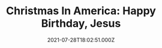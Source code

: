 ---
attached_gallery: gallery/xmas.md
collection_archive: false
collection_category:
  - Award Winning
  - 'Exhibited Works '
  - Color
  - Environments
  - Portraits
  - Conceptual
  - Reportage
  - Travel
  - Humor
collection_content: >-
  Beyond the glowing green and red lights, past the shimmering silvery tinsel,
  around the fragrant pine boughs, another Christmas lingers, a Christmas of
  contradictions.


  This is a Christmas where carved foam soldiers guard Santa in the parking lot
  of a church just before a holiday parade. This is a Christmas where thousands
  of Santas run in an annual fundraising race, a sea of red hats and performance
  apparel. This is a Christmas where garages and homes are transformed into
  elaborate, festive wonderlands. This is a Christmas where Christian families
  reenact the birth of Christ, where Santa plays pool in a bar and where more is
  more is more.


  This Christmas is complex and at times, uncomfortable. It’s awkward and
  sometimes bleak. But it is also sincere and celebratory, colorful and
  creative.


  This is the Christmas I have grown to love during my 7 year photographic
  exploration of the biggest event on the American calendar. I grew up in a
  secular home and at times felt like a Christmas outsider, never connected to
  the holiday’s religious importance, or its more extreme cultural trappings.
  But in these photos, I become a Christmas insider, working to discover and
  reveal what holiday magic, or mania, compels so many to devote thousands of
  hours to hanging lights, to carving and painting figurines, to building
  miniature villages, to converting their homes, yards, garages and cars into
  monuments to merriness.


  Initially inspired by the absurdity of a four story inflatable Santa who
  appeared to be guarding a tree lot, I have launched this survey of uniquely
  American Christmas traditions. “Christmas in America” is an unvarnished
  examination of the ways people mark the holiday’s meaning.
collection_cover: 'https://d1sf55qlb7p6hz.cloudfront.net/xmas-6.jpg'
collection_cover_mobile: 'https://d1sf55qlb7p6hz.cloudfront.net/verticalcovers-3.jpg'
collection_description: >-
  A decade in the making, _Christmas In America_ is an unvarnished examination
  of the ways people mark the holiday’s meaning. This Christmas is complex and
  at times, uncomfortable. It’s awkward and sometimes bleak. But it is also
  sincere and celebratory, colorful and creative.


  Internationally exhibited, _Christmas In America_ has been celebrated by the
  _Communication Arts Photo Annual (2x)_, _American Photography Annual (2x)_,
  and _PDN Photo Annual_ as one the year’s best. Featured by the _New York
  Times, Time Magazine, Wired, NPR, Buzzfeed, Fast Company, Esquire, The
  Guardian, Artsy,_ and _Refinery 29._
collection_description_alignment: ''
collection_filter: Personal
collection_hidden: false
collection_meta: "2010 - \_2020"
collection_meta_2: ''
collection_preview:
  - 'https://d1sf55qlb7p6hz.cloudfront.net/xmas-cover-2.jpg'
  - 'https://d1sf55qlb7p6hz.cloudfront.net/xmas-cover-3.jpg'
  - 'https://d1sf55qlb7p6hz.cloudfront.net/xmas-cover-1.jpg'
  - 'https://d1sf55qlb7p6hz.cloudfront.net/xmas-cover-4.jpg'
cover_image: 'https://d1sf55qlb7p6hz.cloudfront.net/social-2.jpg'
date: 2021-07-28T18:02:51.000Z
gumroad_id: ''
hide_footer: false
layout: blocks
logo: ''
navigation_theme: white
px_extra: true
row_alignment: ''
sale: false
shop: false
slug: projects/christmas-in-america
theme_color: '#B1D9D2'
theme_color_all_works: '#69E5CE'
title: 'Christmas In America: Happy Birthday, Jesus'
collection_awards:
  - content: |-
      **2017**  
      _Communication Arts Photography Annual  
      Winner: Best Unpublished Series_
    icon: ''
    slug: ''
    template: popup-text-element
    url: ''
  - content: |-
      **2017**  
      _AP 33 American Photography Annual 33_  
      Winner: Best Personal Work Series
    icon: ''
    slug: ''
    template: popup-text-element
    url: ''
  - content: |-
      **2012**  
      _Communication Arts Photography Annual_   
      Winner: Best Self-Promotion Campaign
    icon: ''
    slug: ''
    template: popup-text-element
    url: ''
  - content: |-
      **2012**  
      _Magenta Foundation Flash Forward Winner_  
      Top Emerging Fine Art Photographer in North America and U.K.
    icon: ''
    slug: ''
    template: popup-text-element
    url: ''
  - content: |-
      **2011**  
      _Art Director's Club Young Guns 9_  
      Top International Emerging Creative 30 and Under
    icon: ''
    slug: ''
    template: popup-text-element
    url: ''
  - content: |-
      **2011**  
      _PDN Photo Annual_  
      Winner: Best Personal Work Series
    icon: ''
    slug: ''
    template: popup-text-element
    url: ''
  - content: |-
      **2011**  
      _AP 27: American Photography Annual 27_  
      Winner: Best Personal Work Series
    icon: ''
    slug: ''
    template: popup-text-element
    url: ''
  - content: |-
      **2011**  
      _Photolucida Critical Mass_  
      Winner: Top 50 International Projects
    icon: ''
    slug: ''
    template: popup-text-element
    url: ''
  - content: |-
      **2011**  
      _The 10 Most Exciting Photographers This Year_  
      Phoenix Art Museum  
      ICP Curator Rebecca Senf Ph.D. & Mary Virginia Swanson
    icon: ''
    slug: ''
    template: popup-text-element
    url: ''
collection_exhibition:
  - content: |-
      **2019**  
      _Phest Photo Festival & National Geographic: See Beyond the Sea_  
      Monopoli, Italy (Solo Show)
    icon: ''
    slug: ''
    template: popup-text-element
    url: ''
  - content: |-
      **2018 - 2019**  
      _Mabee-Gerrer Museum of Art_  
      Shawnee, OK (Solo Show)
    icon: ''
    slug: ''
    template: popup-text-element
    url: ''
  - content: |-
      **2018**  
      _Industry City_  
      Brooklyn, NY (Solo Show)
    icon: ''
    slug: ''
    template: popup-text-element
    url: ''
  - content: |-
      **2017 - 2018**  
      _Irving Arts Center a Smithsonian Affiliate_  
      Irving, TX (Solo Show)
    icon: ''
    slug: ''
    template: popup-text-element
    url: ''
  - content: |-
      **2017 - 2018**  
      _The Fence_  
      Brooklyn Bridge Park  
      Brooklyn, NY  
        
      Santa Fe Re Railyard Park  
      Santa Fe, NM  
        
      LoDo District  
      Denver, CO  
        
      Atlanta Beltline  
      Atlanta, GA  
        
      Durham City Hall Plaza  
      Durham, NC  
        
      SoWa Southie Plaza  
      Boston, MA  
        
      Fourth Ward  
      Houston, TX (Group Show)
    icon: ''
    slug: ''
    template: popup-text-element
    url: ''
  - content: |-
      **2017**  
      _Standard Vision L.A. Live_   
      Los Angeles, CA (Solo Show)
    icon: ''
    slug: ''
    template: popup-text-element
    url: ''
  - content: |-
      **2012**  
      Critical Mass: Love, Anxiety, and Happiness  
      Northwest Center For Photography.  
      Seattle, WA

      Newspace Center For Photography.  
      Portland, OR

      Raykko Gallery.  
      San Franciso, CA (Group Show)
    icon: ''
    slug: ''
    template: popup-text-element
    url: ''
  - content: |-
      **2011**  
      _Newspace Center For Photography_  
      Portland, OR. (Solo Show)
    icon: ''
    slug: ''
    template: popup-text-element
    url: ''
  - content: |-
      **2011**  
      _Camera Club of New York Gallery_  
      New York, NY (Group Show)
    icon: ''
    slug: ''
    template: popup-text-element
    url: ''
  - content: |-
      **2011**  
      _Saguaro Hotel Gallery_  
      Scottsdale, AZ. (Solo Show)
    icon: ''
    slug: ''
    template: popup-text-element
    url: ''
  - content: |-
      **2011**  
      Art Director’s Club Young Guns 9 Exhibition  
      Art Director’s Club Gallery  
      New York, NY. (Group Show)
    icon: ''
    slug: ''
    template: popup-text-element
    url: ''
  - content: |-
      **2011**  
      Art of Photography Juried Exhibition  
      Juried by Ann Lyden, Assoc. Curator of J. Paul Getty Museum, Los Angeles  
      Lyceum Theatre Gallery  
      San Diego, CA (Group Show)
    icon: ''
    slug: ''
    template: popup-text-element
    url: ''
collection_blocks:
  - _bookshop_name: collections/media-row-start
    row_alignment: between
  - _bookshop_name: collections/media-element
    align_y: ''
    block: media-element
    caption: '<p><strong>Deflation.</strong> <em>Tempe, AZ. 2016 Residence</em></p>'
    color: '#EDEFF2'
    image: 'https://d1sf55qlb7p6hz.cloudfront.net/xmas-1.jpg'
    margin_left: '15'
    margin_right: '0'
    margin_y: '100'
    width: '60'
  - _bookshop_name: collections/media-row
    row_alignment: between
  - _bookshop_name: collections/media-element
    align_y: ''
    block: media-element
    caption: ''
    color: '#F8F3F3'
    image: 'https://d1sf55qlb7p6hz.cloudfront.net/xmas-2.jpg'
    margin_left: '5'
    margin_right: '0'
    margin_y: '100'
    width: '40'
  - _bookshop_name: collections/media-element
    align_y: ''
    block: media-element
    caption: ''
    color: '#000000'
    image: 'https://d1sf55qlb7p6hz.cloudfront.net/xmas-3.jpg'
    margin_left: '0'
    margin_right: '5'
    margin_y: '400'
    width: '45'
  - _bookshop_name: collections/media-row
    row_alignment: between
  - _bookshop_name: collections/media-element
    align_y: ''
    block: media-element
    caption: ''
    color: '#000000'
    image: 'https://d1sf55qlb7p6hz.cloudfront.net/xmas-4.jpg'
    margin_left: '30'
    margin_right: '0'
    margin_y: '100'
    width: '40'
  - _bookshop_name: collections/media-row
    row_alignment: between
  - _bookshop_name: collections/media-element
    align_y: ''
    block: media-element
    caption: ''
    color: '#9D0310'
    image: 'https://d1sf55qlb7p6hz.cloudfront.net/xmas-5.jpg'
    margin_left: '10'
    margin_right: '0'
    margin_y: '100'
    width: '25'
  - _bookshop_name: collections/media-element
    align_y: ''
    block: media-element
    caption: ''
    color: '#F8E8DC'
    image: 'https://d1sf55qlb7p6hz.cloudfront.net/xmas-6.jpg'
    margin_left: '0'
    margin_right: '5'
    margin_y: '300'
    width: '55'
  - _bookshop_name: collections/media-row
    row_alignment: between
  - _bookshop_name: collections/media-element
    align_y: ''
    block: media-element
    caption: ''
    color: '#D5D3C6'
    image: 'https://d1sf55qlb7p6hz.cloudfront.net/xmas-7.jpg'
    margin_left: '25'
    margin_right: '0'
    margin_y: '100'
    width: '40'
  - _bookshop_name: collections/media-row
    row_alignment: between
  - _bookshop_name: collections/media-element
    align_y: ''
    block: media-element
    caption: >-
      <p><strong>Mikey.</strong> <em>Windcrest, TX. 2016. Grunwald
      Residence.</em></p>
    color: '#EEFBE7'
    image: 'https://d1sf55qlb7p6hz.cloudfront.net/xmas-8.jpg'
    margin_left: '5'
    margin_right: '0'
    margin_y: '100'
    width: '50'
  - _bookshop_name: collections/media-element
    align_y: ''
    block: media-element
    caption: ''
    color: '#E5ECF5'
    image: 'https://d1sf55qlb7p6hz.cloudfront.net/xmas-9.jpg'
    margin_left: '0'
    margin_right: '5'
    margin_y: '500'
    width: '33'
  - _bookshop_name: collections/media-row
    row_alignment: between
  - _bookshop_name: collections/media-element
    align_y: ''
    block: media-element
    caption: ''
    color: '#ECE9E2'
    image: 'https://d1sf55qlb7p6hz.cloudfront.net/xmas-10.jpg'
    margin_left: '30'
    margin_right: '0'
    margin_y: '100'
    width: '40'
  - _bookshop_name: collections/media-row
    row_alignment: between
  - _bookshop_name: collections/media-element
    align_y: ''
    block: media-element
    caption: ''
    color: '#000000'
    image: 'https://d1sf55qlb7p6hz.cloudfront.net/xmas-12.jpg'
    margin_left: '5'
    margin_right: '0'
    margin_y: '300'
    width: '50'
  - _bookshop_name: collections/media-element
    align_y: ''
    block: media-element
    caption: ''
    color: '#203D49'
    image: 'https://d1sf55qlb7p6hz.cloudfront.net/xmas-11.jpg'
    margin_left: '0'
    margin_right: '5'
    margin_y: '100'
    width: '33'
  - _bookshop_name: collections/media-row
    row_alignment: between
  - _bookshop_name: collections/media-element
    align_y: ''
    block: media-element
    caption: ''
    color: '#000000'
    image: 'https://d1sf55qlb7p6hz.cloudfront.net/xmas-13.jpg'
    margin_left: '35'
    margin_right: '0'
    margin_y: '100'
    width: '40'
  - _bookshop_name: collections/media-row
    row_alignment: between
  - _bookshop_name: collections/media-element
    align_y: ''
    block: media-element
    caption: ''
    color: '#FBFBF9'
    image: 'https://d1sf55qlb7p6hz.cloudfront.net/xmas-14.jpg'
    margin_left: '25'
    margin_right: '0'
    margin_y: '100'
    width: '60'
  - _bookshop_name: collections/media-row
    row_alignment: between
  - _bookshop_name: collections/media-element
    align_y: ''
    block: media-element
    caption: ''
    color: '#E0F9EF'
    image: 'https://d1sf55qlb7p6hz.cloudfront.net/xmas-15.jpg'
    margin_left: '5'
    margin_right: '0'
    margin_y: '100'
    width: '33'
  - _bookshop_name: collections/media-element
    align_y: ''
    block: media-element
    caption: ''
    color: '#FCEBEB'
    image: 'https://d1sf55qlb7p6hz.cloudfront.net/xmas-16.jpg'
    margin_left: '0'
    margin_right: '5'
    margin_y: '300'
    width: '50'
  - _bookshop_name: collections/media-row
    row_alignment: between
  - _bookshop_name: collections/media-element
    align_y: ''
    block: media-element
    caption: ''
    color: '#E7EDF4'
    image: 'https://d1sf55qlb7p6hz.cloudfront.net/xmas-17.jpg'
    margin_left: '20'
    margin_right: '0'
    margin_y: '100'
    width: '60'
  - _bookshop_name: collections/media-row
    row_alignment: between
  - _bookshop_name: collections/media-element
    align_y: ''
    block: media-element
    caption: ''
    color: '#FAEDE1'
    image: 'https://d1sf55qlb7p6hz.cloudfront.net/xmas-19.jpg'
    margin_left: '5'
    margin_right: '0'
    margin_y: '100'
    width: '33'
  - _bookshop_name: collections/media-element
    align_y: ''
    block: media-element
    caption: ''
    color: '#280503'
    image: 'https://d1sf55qlb7p6hz.cloudfront.net/xmas-18.jpg'
    margin_left: '0'
    margin_right: '10'
    margin_y: '300'
    width: '40'
  - _bookshop_name: collections/media-row
    row_alignment: between
  - _bookshop_name: collections/media-element
    align_y: ''
    block: media-element
    caption: ''
    color: '#E8CCB4'
    image: 'https://d1sf55qlb7p6hz.cloudfront.net/xmas-20.jpg'
    margin_left: '15'
    margin_right: '0'
    margin_y: '100'
    width: '55'
  - _bookshop_name: collections/media-row
    row_alignment: between
  - _bookshop_name: collections/media-element
    align_y: ''
    block: media-element
    caption: ''
    color: '#EAE2CC'
    image: 'https://d1sf55qlb7p6hz.cloudfront.net/xmas-21.jpg'
    margin_left: '5'
    margin_right: '0'
    margin_y: '100'
    width: '33'
  - _bookshop_name: collections/media-element
    align_y: ''
    block: media-element
    caption: ''
    color: '#BB0412'
    image: 'https://d1sf55qlb7p6hz.cloudfront.net/xmas-22.jpg'
    margin_left: '0'
    margin_right: '5'
    margin_y: '300'
    width: '50'
  - _bookshop_name: collections/media-row
    row_alignment: between
  - _bookshop_name: collections/media-element
    align_y: ''
    block: media-element
    caption: ''
    color: '#FFE29B'
    image: 'https://d1sf55qlb7p6hz.cloudfront.net/xmas-23.jpg'
    margin_left: '25'
    margin_right: '0'
    margin_y: '100'
    width: '40'
  - _bookshop_name: collections/media-row
    row_alignment: between
  - _bookshop_name: collections/media-element
    align_y: ''
    block: media-element
    caption: ''
    color: '#E5D4CB'
    image: 'https://d1sf55qlb7p6hz.cloudfront.net/xmas-24.jpg'
    margin_left: '10'
    margin_right: '0'
    margin_y: '100'
    width: '33'
  - _bookshop_name: collections/media-element
    align_y: ''
    block: media-element
    caption: ''
    color: '#E0C6CA'
    image: 'https://d1sf55qlb7p6hz.cloudfront.net/xmas-25.jpg'
    margin_left: '0'
    margin_right: '5'
    margin_y: '300'
    width: '40'
  - _bookshop_name: collections/media-row
    row_alignment: between
  - _bookshop_name: collections/media-element
    align_y: ''
    block: media-element
    caption: ''
    color: '#AFB1B7'
    image: 'https://d1sf55qlb7p6hz.cloudfront.net/xmas-26.jpg'
    margin_left: '20'
    margin_right: '0'
    margin_y: '100'
    width: '50'
  - _bookshop_name: collections/media-row
    row_alignment: between
  - _bookshop_name: collections/media-element
    align_y: ''
    block: media-element
    caption: ''
    color: '#EFF5F6'
    image: 'https://d1sf55qlb7p6hz.cloudfront.net/xmas-28.jpg'
    margin_left: '5'
    margin_right: '0'
    margin_y: '200'
    width: '30'
  - _bookshop_name: collections/media-element
    align_y: ''
    block: media-element
    caption: ''
    color: '#D8C9D8'
    image: 'https://d1sf55qlb7p6hz.cloudfront.net/xmas-27.jpg'
    margin_left: '0'
    margin_right: '0'
    margin_y: '100'
    width: '60'
  - _bookshop_name: collections/media-row
    row_alignment: between
  - _bookshop_name: collections/media-element
    align_y: ''
    block: media-element
    caption: ''
    color: '#F1EBE6'
    image: 'https://d1sf55qlb7p6hz.cloudfront.net/xmas-29.jpg'
    margin_left: '30'
    margin_right: '0'
    margin_y: '100'
    width: '40'
  - _bookshop_name: collections/media-row
    row_alignment: between
  - _bookshop_name: collections/media-element
    align_y: ''
    block: media-element
    caption: ''
    color: '#D9E5DE'
    image: 'https://d1sf55qlb7p6hz.cloudfront.net/xmas-30.jpg'
    margin_left: '0'
    margin_right: '0'
    margin_y: '100'
    width: '50'
  - _bookshop_name: collections/media-element
    align_y: ''
    block: media-element
    caption: ''
    color: '#E4EBED'
    image: 'https://d1sf55qlb7p6hz.cloudfront.net/xmas-31.jpg'
    margin_left: '0'
    margin_right: '5'
    margin_y: '400'
    width: '33'
  - _bookshop_name: collections/media-row
    row_alignment: between
  - _bookshop_name: collections/media-element
    align_y: ''
    block: media-element
    caption: ''
    color: '#EEE6DC'
    image: 'https://d1sf55qlb7p6hz.cloudfront.net/xmas-32.jpg'
    margin_left: '30'
    margin_right: '0'
    margin_y: '100'
    width: '45'
  - _bookshop_name: collections/media-row
    row_alignment: between
  - _bookshop_name: collections/media-element
    align_y: ''
    block: media-element
    caption: ''
    color: '#DDEFEC'
    image: 'https://d1sf55qlb7p6hz.cloudfront.net/xmas-33.jpg'
    margin_left: '5'
    margin_right: '0'
    margin_y: '200'
    width: '30'
  - _bookshop_name: collections/media-element
    align_y: ''
    block: media-element
    caption: ''
    color: '#F1EFED'
    image: 'https://d1sf55qlb7p6hz.cloudfront.net/xmas-34.jpg'
    margin_left: '0'
    margin_right: '5'
    margin_y: '100'
    width: '55'
  - _bookshop_name: collections/media-row
    row_alignment: between
  - _bookshop_name: collections/media-element
    align_y: ''
    block: media-element
    caption: ''
    color: '#EB2F36'
    image: 'https://d1sf55qlb7p6hz.cloudfront.net/xmas-35.jpg'
    margin_left: '25'
    margin_right: '0'
    margin_y: '100'
    width: '50'
  - _bookshop_name: collections/media-row
    row_alignment: between
  - _bookshop_name: collections/media-element
    align_y: ''
    block: media-element
    caption: ''
    color: '#F4F4EB'
    image: 'https://d1sf55qlb7p6hz.cloudfront.net/xmas-36.jpg'
    margin_left: '5'
    margin_right: '0'
    margin_y: '100'
    width: '33'
  - _bookshop_name: collections/media-element
    align_y: ''
    block: media-element
    caption: ''
    color: '#D9DEE1'
    image: 'https://d1sf55qlb7p6hz.cloudfront.net/xmas-37.jpg'
    margin_left: '0'
    margin_right: '10'
    margin_y: '400'
    width: '40'
  - _bookshop_name: collections/media-row
    row_alignment: between
  - _bookshop_name: collections/media-element
    align_y: ''
    block: media-element
    caption: ''
    color: '#CFE0DB'
    image: 'https://d1sf55qlb7p6hz.cloudfront.net/xmas-38.jpg'
    margin_left: '35'
    margin_right: '0'
    margin_y: '100'
    width: '40'
  - _bookshop_name: collections/media-row
    row_alignment: between
  - _bookshop_name: collections/media-element
    align_y: ''
    block: media-element
    caption: ''
    color: '#F2ECE9'
    image: 'https://d1sf55qlb7p6hz.cloudfront.net/xmas-39.jpg'
    margin_left: '5'
    margin_right: '0'
    margin_y: '100'
    width: '60'
  - _bookshop_name: collections/media-row
    row_alignment: between
  - _bookshop_name: collections/media-element
    align_y: ''
    block: media-element
    caption: ''
    color: '#F8EEE5'
    image: 'https://d1sf55qlb7p6hz.cloudfront.net/xmas-40.jpg'
    margin_left: '10'
    margin_right: '0'
    margin_y: '100'
    width: '50'
  - _bookshop_name: collections/media-element
    align_y: ''
    block: media-element
    caption: ''
    color: '#1C1914'
    image: 'https://d1sf55qlb7p6hz.cloudfront.net/xmas-41.jpg'
    margin_left: '0'
    margin_right: '5'
    margin_y: '700'
    width: '30'
  - _bookshop_name: collections/media-row
    row_alignment: between
  - _bookshop_name: collections/media-element
    align_y: ''
    block: media-element
    caption: ''
    color: '#DDD9DD'
    image: 'https://d1sf55qlb7p6hz.cloudfront.net/xmas-42.jpg'
    margin_left: '30'
    margin_right: '0'
    margin_y: '100'
    width: '40'
  - _bookshop_name: collections/media-row
    row_alignment: between
  - _bookshop_name: collections/media-element
    align_y: ''
    block: media-element
    caption: ''
    color: '#EDF1E9'
    image: 'https://d1sf55qlb7p6hz.cloudfront.net/xmas-43.jpg'
    margin_left: '5'
    margin_right: '0'
    margin_y: '100'
    width: '60'
  - _bookshop_name: collections/media-row
    row_alignment: between
  - _bookshop_name: collections/media-element
    align_y: ''
    block: media-element
    caption: ''
    color: '#E6EEEC'
    image: 'https://d1sf55qlb7p6hz.cloudfront.net/xmas-44.jpg'
    margin_left: '15'
    margin_right: '0'
    margin_y: '100'
    width: '40'
  - _bookshop_name: collections/media-row
    row_alignment: between
  - _bookshop_name: collections/media-element
    align_y: ''
    block: media-element
    caption: ''
    color: '#C22B2C'
    image: 'https://d1sf55qlb7p6hz.cloudfront.net/xmas-45.jpg'
    margin_left: '25'
    margin_right: '0'
    margin_y: '100'
    width: '60'
  - _bookshop_name: collections/media-row
    row_alignment: between
  - _bookshop_name: collections/media-element
    align_y: ''
    block: media-element
    caption: ''
    color: '#F4E8DD'
    image: 'https://d1sf55qlb7p6hz.cloudfront.net/xmas-46.jpg'
    margin_left: '10'
    margin_right: '0'
    margin_y: '100'
    width: '33'
  - _bookshop_name: collections/media-element
    align_y: ''
    block: media-element
    caption: ''
    color: '#120C05'
    image: 'https://d1sf55qlb7p6hz.cloudfront.net/xmas-47.jpg'
    margin_left: '0'
    margin_right: '5'
    margin_y: '300'
    width: '40'
  - _bookshop_name: collections/media-row
    row_alignment: between
  - _bookshop_name: collections/media-element
    align_y: ''
    block: media-element
    caption: ''
    color: '#A4BCCA'
    image: 'https://d1sf55qlb7p6hz.cloudfront.net/xmas-48.jpg'
    margin_left: '20'
    margin_right: '0'
    margin_y: '100'
    width: '50'
  - _bookshop_name: collections/media-row
    row_alignment: between
  - _bookshop_name: collections/media-element
    align_y: ''
    block: media-element
    caption: ''
    color: '#EBE6DC'
    image: 'https://d1sf55qlb7p6hz.cloudfront.net/xmas-49.jpg'
    margin_left: '5'
    margin_right: '0'
    margin_y: '100'
    width: '33'
  - _bookshop_name: collections/media-element
    align_y: ''
    block: media-element
    caption: ''
    color: '#EEDEE1'
    image: 'https://d1sf55qlb7p6hz.cloudfront.net/xmas-50.jpg'
    margin_left: '0'
    margin_right: '10'
    margin_y: '300'
    width: '40'
  - _bookshop_name: collections/media-row
    row_alignment: between
  - _bookshop_name: collections/media-element
    align_y: ''
    block: media-element
    caption: ''
    color: '#000000'
    image: 'https://d1sf55qlb7p6hz.cloudfront.net/xmas-51.jpg'
    margin_left: '15'
    margin_right: '0'
    margin_y: '100'
    width: '50'
  - _bookshop_name: collections/media-row
    row_alignment: between
  - _bookshop_name: collections/media-element
    align_y: ''
    block: media-element
    caption: ''
    color: '#885872'
    image: 'https://d1sf55qlb7p6hz.cloudfront.net/xmas-52.jpg'
    margin_left: '5'
    margin_right: '0'
    margin_y: '500'
    width: '45'
  - _bookshop_name: collections/media-element
    align_y: ''
    block: media-element
    caption: ''
    color: '#B3BDA5'
    image: 'https://d1sf55qlb7p6hz.cloudfront.net/xmas-53.jpg'
    margin_left: '0'
    margin_right: '0'
    margin_y: '100'
    width: '45'
  - _bookshop_name: collections/media-row
    row_alignment: between
  - _bookshop_name: collections/media-element
    align_y: ''
    block: media-element
    caption: ''
    color: '#261819'
    image: 'https://d1sf55qlb7p6hz.cloudfront.net/xmas-54.jpg'
    margin_left: '35'
    margin_right: '0'
    margin_y: '100'
    width: '33'
  - _bookshop_name: collections/media-row
    row_alignment: between
  - _bookshop_name: collections/media-element
    align_y: ''
    block: media-element
    caption: ''
    color: '#040305'
    image: 'https://d1sf55qlb7p6hz.cloudfront.net/xmas-55.jpg'
    margin_left: '20'
    margin_right: '0'
    margin_y: '100'
    width: '25'
  - _bookshop_name: collections/media-element
    align_y: ''
    block: media-element
    caption: ''
    color: '#574139'
    image: 'https://d1sf55qlb7p6hz.cloudfront.net/xmas-56.jpg'
    margin_left: '0'
    margin_right: '0'
    margin_y: '300'
    width: '50'
  - _bookshop_name: collections/media-row
    row_alignment: between
  - _bookshop_name: collections/media-element
    align_y: ''
    block: media-element
    caption: ''
    color: '#DBDFDC'
    image: 'https://d1sf55qlb7p6hz.cloudfront.net/xmas-57.jpg'
    margin_left: '10'
    margin_right: '0'
    margin_y: '100'
    width: '66'
  - _bookshop_name: collections/media-row
    row_alignment: between
  - _bookshop_name: collections/media-element
    align_y: ''
    block: media-element
    caption: ''
    color: '#F5E7CE'
    image: 'https://d1sf55qlb7p6hz.cloudfront.net/xmas-58.jpg'
    margin_left: '0'
    margin_right: '0'
    margin_y: '100'
    width: '55'
  - _bookshop_name: collections/media-element
    align_y: ''
    block: media-element
    caption: ''
    color: '#5F5547'
    image: 'https://d1sf55qlb7p6hz.cloudfront.net/xmas-59.jpg'
    margin_left: '0'
    margin_right: '10'
    margin_y: '700'
    width: '30'
  - _bookshop_name: collections/media-row
    row_alignment: between
  - _bookshop_name: collections/media-element
    align_y: ''
    block: media-element
    caption: ''
    color: '#14212F'
    image: 'https://d1sf55qlb7p6hz.cloudfront.net/xmas-60.jpg'
    margin_left: '15'
    margin_right: '0'
    margin_y: '100'
    width: '70'
  - _bookshop_name: collections/media-row-end
collection_press:
  - content: >-
      [_New York Times Lens
      Blog_](https://lens.blogs.nytimes.com/2015/12/24/christmas-in-america-over-the-top-close-to-the-heart/?_r=1)
    icon: ''
    slug: ''
    template: popup-text-element
    url: ''
  - content: >-
      [_National
      Geographic_](https://www.nationalgeographic.com/culture/2018/12/christmas-holidays-decorations-photos/)
    icon: ''
    slug: ''
    template: popup-text-element
    url: ''
  - content: '[_Time Magazine_](https://www.instagram.com/p/BdJnG0phEYV/?taken-by=time)'
    icon: ''
    slug: ''
    template: popup-text-element
    url: ''
  - content: >-
      [_NPR Picture
      Show_](http://www.npr.org/blogs/pictureshow/2011/12/23/144069529/magic-or-mania-christmas-in-america)
    icon: ''
    slug: ''
    template: popup-text-element
    url: ''
  - content: >-
      [_NPR Radio
      Interview_](https://kjzz.org/content/740710/photographer-jesse-rieser-documenting-christmas-america)
    icon: ''
    slug: ''
    template: popup-text-element
    url: ''
  - content: >-
      [_Buzzfeed_](https://www.buzzfeed.com/gabrielsanchez/this-is-how-americans-celebrate-christmas?utm_term=.yrA6rOyYD#.gjMJvBdkz)
    icon: ''
    slug: ''
    template: popup-text-element
    url: ''
  - content: '[_Wired_](https://www.wired.com/2012/12/jesse-rieser-xmas/)'
    icon: ''
    slug: ''
    template: popup-text-element
    url: ''
  - content: >-
      [_Fast
      Company_](https://www.fastcodesign.com/3054874/exposure/a-heartwarming-look-at-how-americans-celebrate-christmas) 
    icon: ''
    slug: ''
    template: popup-text-element
    url: ''
  - content: '[_Esquire Russia_](http://esquire.ru/photo/xmas)'
    icon: ''
    slug: ''
    template: popup-text-element
    url: ''
  - content: >-
      [_The
      Gaurdian_](https://www.theguardian.com/artanddesign/2017/dec/26/my-best-winter-photograph)
    icon: ''
    slug: ''
    template: popup-text-element
    url: ''
  - content: >-
      [_Refinery29_](http://www.refinery29.com/2015/12/100005/photos-suburbia-christmas-decorations#slide)
    icon: ''
    slug: ''
    template: popup-text-element
    url: ''
  - content: >-
      [_Artsy_](https://www.artsy.net/article/artsy-editorial-photographer-jesse-rieser-captures-american-christmas-kitschy-splendor)
    icon: ''
    slug: ''
    template: popup-text-element
    url: ''
  - content: >-
      [_It's Nice
      That_](http://www.itsnicethat.com/articles/jesse-rieser-christmas-in-america)
    icon: ''
    slug: ''
    template: popup-text-element
    url: ''
  - content: '[_Cool Hunting_](https://jesserieser.com/projects/christmas-in-america/)'
    icon: ''
    slug: ''
    template: popup-text-element
    url: ''
  - content: >-
      [_Musee
      Magazine_](http://museemagazine.com/features/2017/12/15/christmas-in-america-happy-birthday-jesus-by-jesse-rieser)
    icon: ''
    slug: ''
    template: popup-text-element
    url: ''
  - content: >-
      [**_BOOOOOOOM_**](https://www.booooooom.com/2017/12/19/christmas-in-america-by-photographer-jesse-rieser/)
    icon: ''
    slug: ''
    template: popup-text-element
    url: ''
  - content: >-
      [_BOOOOOOOM 64 x 64: Best of
      2017_](https://www.booooooom.com/2017/12/28/a-selection-of-my-favourite-images-found-in-2017-64-photos-by-64-photographers/)
    icon: ''
    slug: ''
    template: popup-text-element
    url: ''
  - content: >-
      [_Hyperallergic_](http://hyperallergic.com/263876/merry-kitschmas-a-photographer-documents-christmas-in-suburban-america/)
    icon: ''
    slug: ''
    template: popup-text-element
    url: ''
  - content: >-
      [_Yahoo!_](https://homes.yahoo.com/news/photog-turns-holiday-decor-glut-thing-beauty-211500813.html)
    icon: ''
    slug: ''
    template: popup-text-element
    url: ''
  - content: _Society Magazine (France)_
    icon: ''
    slug: ''
    template: popup-text-element
    url: ''
  - content: _Wings Magazine (Germany)_
    icon: ''
    slug: ''
    template: popup-text-element
    url: ''
  - content: _n by Norwegian_
    icon: ''
    slug: ''
    template: popup-text-element
    url: ''
  - content: _Geo Magazine (Germany)_
    icon: ''
    slug: ''
    template: popup-text-element
    url: ''
  - content: _Chaeg (South Korea)_
    icon: ''
    slug: ''
    template: popup-text-element
    url: ''
  - content: _Amtrak the National_
    icon: ''
    slug: ''
    template: popup-text-element
    url: ''
  - content: _Dallas Morning News_
    icon: ''
    slug: ''
    template: popup-text-element
    url: ''
  - content: >-
      [_Los Angeles
      Confidential_](http://la-confidential-magazine.com/the-latest/pursuits/postings/la-photographer-jesse-rieser-christmas-in-america-happy-birthday-jesus)
    icon: ''
    slug: ''
    template: popup-text-element
    url: ''
  - content: >-
      [_The Magazine Santa
      Fe_](https://themagsantafe.com/jesse-rieser-portfolio/)
    icon: ''
    slug: ''
    template: popup-text-element
    url: ''
  - content: >-
      [_Feature
      Shoot_](http://www.featureshoot.com/2015/12/happy-birthday-jesus-bittersweet-photos-take-a-raw-honest-look-at-christmastime/)
    icon: ''
    slug: ''
    template: popup-text-element
    url: ''
  - content: _PDN Photo of the Day_
    icon: ''
    slug: ''
    template: popup-text-element
    url: ''
  - content: _Working Not Working Magazine_
    icon: ''
    slug: ''
    template: popup-text-element
    url: ''
  - content: >-
      [_Mache_](https://www.mache.digital/series/2017/12/15/christmas-in-america)
    icon: ''
    slug: ''
    template: popup-text-element
    url: ''
  - content: >-
      [_Don't Take
      Pictures_](http://www.donttakepictures.com/photo-of-the-day/2018/12/25/jesse-rieser)
    icon: ''
    slug: ''
    template: popup-text-element
    url: ''
  - content: >-
      [_Konbini_](http://www.konbini.com/fr/inspiration-2/en-images-les-bizarreries-de-noel-au-coeur-de-lamerique/)
    icon: ''
    slug: ''
    template: popup-text-element
    url: ''
  - content: >-
      [_Duncan Miller Gallery "Your Daily
      Photograph"_](http://us5.campaign-archive2.com/?u=5a6e385eed959142044dc8096&id=d5d52114de)
    icon: ''
    slug: ''
    template: popup-text-element
    url: ''
  - content: '[_Curbed_](http://curbed.com/tags/jesse-rieser)'
    icon: ''
    slug: ''
    template: popup-text-element
    url: ''
  - content: >-
      [**_Tycho's ISO
      50_**](http://blog.iso50.com/33088/christmas-in-america-by-jesse-rieser/)
    icon: ''
    slug: ''
    template: popup-text-element
    url: ''
  - content: _Resource Magazine_
    icon: ''
    slug: ''
    template: popup-text-element
    url: ''
  - content: '[_Lenscratch_](http://lenscratch.com/2011/12/jesse-rieser-3/)'
    icon: ''
    slug: ''
    template: popup-text-element
    url: ''
  - content: _Finite Foto_
    icon: ''
    slug: ''
    template: popup-text-element
    url: ''
  - content: >-
      [_Inspiration
      Lab_](https://inspirationlab.wordpress.com/2012/10/18/jesse-rieser/)
    icon: ''
    slug: ''
    template: popup-text-element
    url: ''
  - content: _The Oregonian (Exhibition Review)_
    icon: ''
    slug: ''
    template: popup-text-element
    url: ''
---